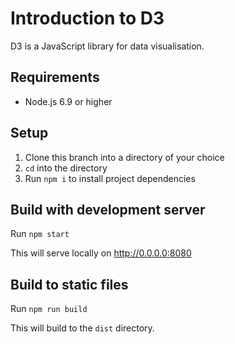 # Introduction to D3

D3 is a JavaScript library for data visualisation.

## Requirements

* Node.js 6.9 or higher

## Setup

1. Clone this branch into a directory of your choice
1. `cd` into the directory
1. Run `npm i` to install project dependencies

## Build with development server

Run `npm start`

This will serve locally on http://0.0.0.0:8080

## Build to static files

Run `npm run build`

This will build to the `dist` directory.
